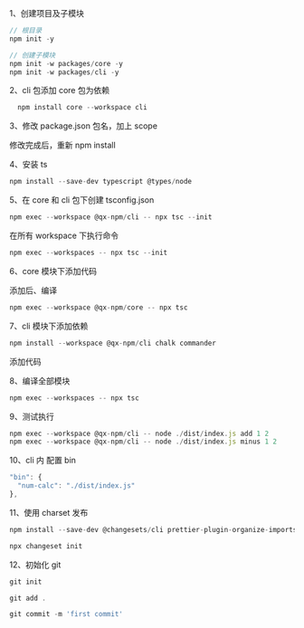 1、创建项目及子模块

```js
// 根目录
npm init -y

// 创建子模块
npm init -w packages/core -y
npm init -w packages/cli -y
```

2、cli 包添加 core 包为依赖

```js
  npm install core --workspace cli
```

3、修改 package.json 包名，加上 scope

修改完成后，重新 npm install

4、安装 ts

```js
npm install --save-dev typescript @types/node
```

5、在 core 和 cli 包下创建 tsconfig.json

```js
npm exec --workspace @qx-npm/cli -- npx tsc --init
```

在所有 workspace 下执行命令
```js
npm exec --workspaces -- npx tsc --init
```

6、core 模块下添加代码

添加后、编译
```js
npm exec --workspace @qx-npm/core -- npx tsc

```

7、cli 模块下添加依赖

```js
npm install --workspace @qx-npm/cli chalk commander
```

添加代码

8、编译全部模块

```js
npm exec --workspaces -- npx tsc
```

9、测试执行

```js
npm exec --workspace @qx-npm/cli -- node ./dist/index.js add 1 2
npm exec --workspace @qx-npm/cli -- node ./dist/index.js minus 1 2
```

10、cli 内 配置 bin

```js
"bin": {
  "num-calc": "./dist/index.js"
},
```

11、使用 charset 发布

```js
npm install --save-dev @changesets/cli prettier-plugin-organize-imports prettier-plugin-packagejson

npx changeset init
```

12、初始化 git
```js
git init

git add .

git commit -m 'first commit'
```